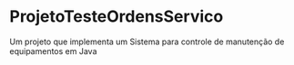 # ProjetoTesteOrdensServico
Um projeto que implementa um Sistema para controle de manutenção de equipamentos em Java
